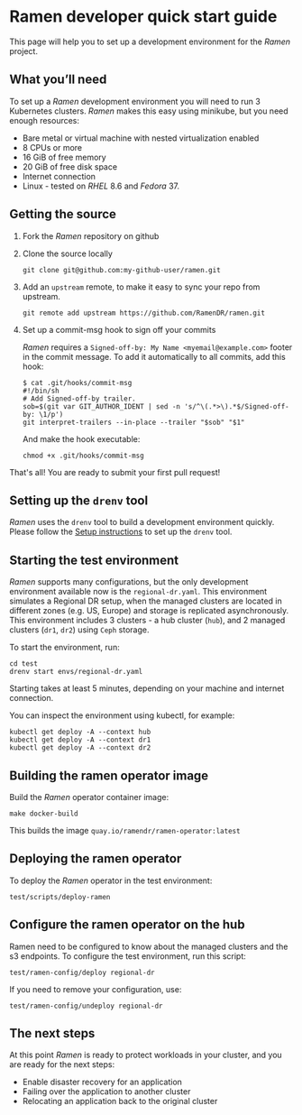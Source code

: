 <!--
SPDX-FileCopyrightText: The RamenDR authors
SPDX-License-Identifier: Apache-2.0
-->

# Ramen developer quick start guide

This page will help you to set up a development environment for the
*Ramen* project.

## What you’ll need

To set up a *Ramen* development environment you will need to run 3
Kubernetes clusters. *Ramen* makes this easy using minikube, but you need
enough resources:

- Bare metal or virtual machine with nested virtualization enabled
- 8 CPUs or more
- 16 GiB of free memory
- 20 GiB of free disk space
- Internet connection
- Linux - tested on *RHEL* 8.6 and *Fedora* 37.

## Getting the source

1. Fork the *Ramen* repository on github

1. Clone the source locally

   ```
   git clone git@github.com:my-github-user/ramen.git
   ```

1. Add an `upstream` remote, to make it easy to sync your repo from
   upstream.

   ```
   git remote add upstream https://github.com/RamenDR/ramen.git
   ```

1. Set up a commit-msg hook to sign off your commits

   *Ramen* requires a `Signed-off-by: My Name <myemail@example.com>`
   footer in the commit message. To add it automatically to all commits,
   add this hook:

   ```
   $ cat .git/hooks/commit-msg
   #!/bin/sh
   # Add Signed-off-by trailer.
   sob=$(git var GIT_AUTHOR_IDENT | sed -n 's/^\(.*>\).*$/Signed-off-by: \1/p')
   git interpret-trailers --in-place --trailer "$sob" "$1"
   ```

   And make the hook executable:

   ```
   chmod +x .git/hooks/commit-msg
   ```

That's all! You are ready to submit your first pull request!

## Setting up the `drenv` tool

*Ramen* uses the `drenv` tool to build a development environment
quickly. Please follow the
[Setup instructions](https://github.com/RamenDR/ramen/tree/main/test#setup)
to set up the `drenv` tool.

## Starting the test environment

*Ramen* supports many configurations, but the only development
environment available now is the `regional-dr.yaml`. This environment
simulates a Regional DR setup, when the managed clusters are located in
different zones (e.g. US, Europe) and storage is replicated
asynchronously. This environment includes 3 clusters - a hub cluster
(`hub`), and 2 managed clusters (`dr1`, `dr2`) using `Ceph` storage.

To start the environment, run:

```
cd test
drenv start envs/regional-dr.yaml
```

Starting takes at least 5 minutes, depending on your machine and
internet connection.

You can inspect the environment using kubectl, for example:

```
kubectl get deploy -A --context hub
kubectl get deploy -A --context dr1
kubectl get deploy -A --context dr2
```

## Building the ramen operator image

Build the *Ramen* operator container image:

```
make docker-build
```

This builds the image `quay.io/ramendr/ramen-operator:latest`

## Deploying the ramen operator

To deploy the *Ramen* operator in the test environment:

```
test/scripts/deploy-ramen
```

## Configure the ramen operator on the hub

Ramen need to be configured to know about the managed clusters and the
s3 endpoints. To configure the test environment, run this script:

```
test/ramen-config/deploy regional-dr
```

If you need to remove your configuration, use:

```
test/ramen-config/undeploy regional-dr
```

## The next steps

At this point *Ramen* is ready to protect workloads in your cluster, and
you are ready for the next steps:

- Enable disaster recovery for an application
- Failing over the application to another cluster
- Relocating an application back to the original cluster
